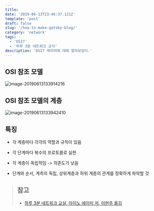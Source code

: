 ```yaml
---
title: 
date: '2019-06-13T23:46:37.121Z'
template: 'post'
draft: false
slug: '/how-to-make-gatsby-blog/'
category: 'network'
tags:
  - 'OSI7'
  - '하루 3분 네트워크 교식'
description: 'OSI7 레이어에 대해 알아보았다.'
---
```


## OSI 참조 모델 

![image-20190613133914216](assets/image-20190613133914216.png)

## OSI 참조 모델의 계층

![image-20190613133942410](assets/image-20190613133942410.png)

## 특징

- 각 계층마다 각각의 역할과 규칙이 있음

- 각 단계마다 복수의 프로토콜로 실현

- 각 계층이 독립적임 -> 의존도가 낮음

- 단계와 순서, 계측의 독립, 상위계층과 하위 계층의 관계를 정확하게 파악할 것 


> ## 참고 
> - [하루 3분 네트워크 교실, 아이노 에이미 저, 이현주 옮김](http://www.kyobobook.co.kr/product/detailViewKor.laf?mallGb=KOR&ejkGb=KOR&linkClass=3309&barcode=9788931454727)